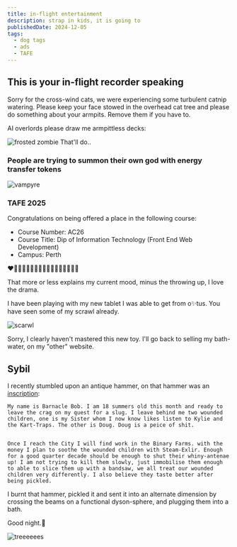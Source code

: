 ```yaml
---
title: in-flight entertainment
description: strap in kids, it is going to
publishedDate: 2024-12-05
tags:
  - dog tags
  - ads
  - TAFE
---
```


## This is your in-flight recorder speaking

Sorry for the cross-wind cats, we were experiencing some turbulent catnip watering.
Please keep your face stowed in the overhead cat tree and please do something about your armpits. Remove them if you have to.

AI overlords please draw me armpittless decks:

![frosted zombie](@/assets/a_stack_of_skateboard_decks_being_shaved_by_a_ear.jpg)
That'll do..

### People are trying to summon their own god with energy transfer tokens

![vampyre](@/assets/time_vampires.png)

### TAFE 2025

Congratulations on being offered a place in the following course:

- Course Number: AC26
- Course Title: Dip of Information Technology (Front End Web Development)
- Campus: Perth

❤️🧐🫡🫥🤔🫠😶🫨😵‍💫🥴🤢🫢🤮😁🥸🤩

That more or less explains my current mood, minus the throwing up, I love the drama.

I have been playing with my new tablet I was able to get from o✨tus. You have seen some of my scrawl already.

![scarwl](@/assets/i_dont_know_much.png)

Sorry, I clearly haven't mastered this new toy. I'll go back to selling my bath-water, on my "other" website.

## Sybil

I recently stumbled upon an antique hammer, on that hammer was an [inscription](https://barnaclebill.com.au/):

```text it is eye, BeeBOB!
My name is Barnacle Bob. I am 18 summers old this month and ready to leave the crag on my quest for a slug. I leave behind me two wounded children, one is my Sister whom I now know likes listen to Kylie and the Kart-Traps. The other is Doug. Doug is a peice of shit.


Once I reach the City I will find work in the Binary Farms. with the money I plan to soothe the wounded children with Steam-Exlir. Enough for a good quarter decade should be enough to shut their whiny-antenae up! I am not trying to kill them slowly, just immobilise them enough to able to slice them up with a bandsaw, we all treat our wounded children very differently. I also believe they taste better after being pickled.
```

I burnt that hammer, pickled it and sent it into an alternate dimension by crossing the beams on a functional dyson-sphere, and plugging them into a bath.

Good night.🎄

![treeeeees](@/assets/merr_xmas.png)
